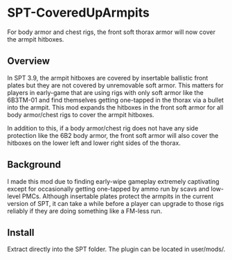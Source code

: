 # SPT-CoveredUpArmpits
For body armor and chest rigs, the front soft thorax armor will now cover the armpit hitboxes.

## **Overview**
In SPT 3.9, the armpit hitboxes are covered by insertable ballistic front plates but they are not covered by unremovable soft armor.  This matters for players in early-game that are using rigs with only soft armor like the 6B3TM-01 and find themselves getting one-tapped in the thorax via a bullet into the armpit.  This mod expands the hitboxes in the front soft armor for all body armor/chest rigs to cover the armpit hitboxes.  

In addition to this, if a body armor/chest rig does not have any side protection like the 6B2 body armor, the front soft armor will also cover the hitboxes on the lower left and lower right sides of the thorax.

## **Background**
I made this mod due to finding early-wipe gameplay extremely captivating except for occasionally getting one-tapped by ammo run by scavs and low-level PMCs.  Although insertable plates protect the armpits in the current version of SPT, it can take a while before a player can upgrade to those rigs reliably if they are doing something like a FM-less run.

## **Install**
Extract directly into the SPT folder.  The plugin can be located in user/mods/.

